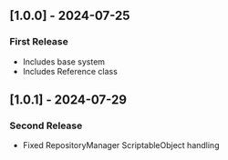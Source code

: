 ## [1.0.0] - 2024-07-25
### First Release
- Includes base system
- Includes Reference class

## [1.0.1] - 2024-07-29
### Second Release
- Fixed RepositoryManager ScriptableObject handling
